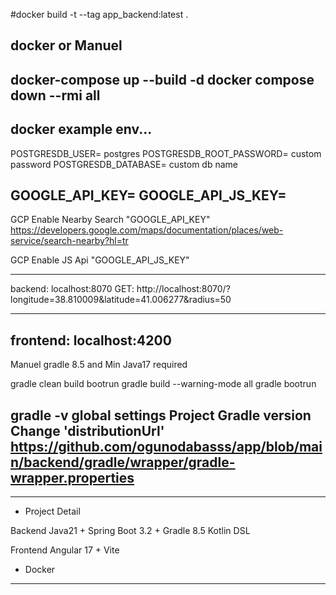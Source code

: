 #docker build -t --tag app_backend:latest .


docker or Manuel
----------------------------------------
docker-compose up --build -d
docker compose down --rmi all
----------------------------------------
docker example env...
--------------------------------------------
POSTGRESDB_USER= postgres
POSTGRESDB_ROOT_PASSWORD= custom password
POSTGRESDB_DATABASE= custom db name

GOOGLE_API_KEY=
GOOGLE_API_JS_KEY=
---------------------------------------------

GCP Enable  Nearby Search "GOOGLE_API_KEY" 
https://developers.google.com/maps/documentation/places/web-service/search-nearby?hl=tr

GCP Enable  JS Api "GOOGLE_API_JS_KEY" 



-----------------------------------------------

backend: localhost:8070
GET: 
http://localhost:8070/?longitude=38.810009&latitude=41.006277&radius=50

----------------------------
frontend: localhost:4200
---------------------------------------
Manuel gradle 8.5 and Min Java17 required

gradle clean build bootrun
gradle build --warning-mode all
gradle bootrun

gradle -v global settings
Project Gradle version Change  'distributionUrl' 
https://github.com/ogunodabasss/app/blob/main/backend/gradle/wrapper/gradle-wrapper.properties
----------------------------------------



-----------------------------------------------
- Project Detail 

Backend
Java21 + Spring Boot 3.2 + Gradle 8.5 Kotlin DSL

Frontend
Angular 17 + Vite

+ Docker
-----------------------------------------------